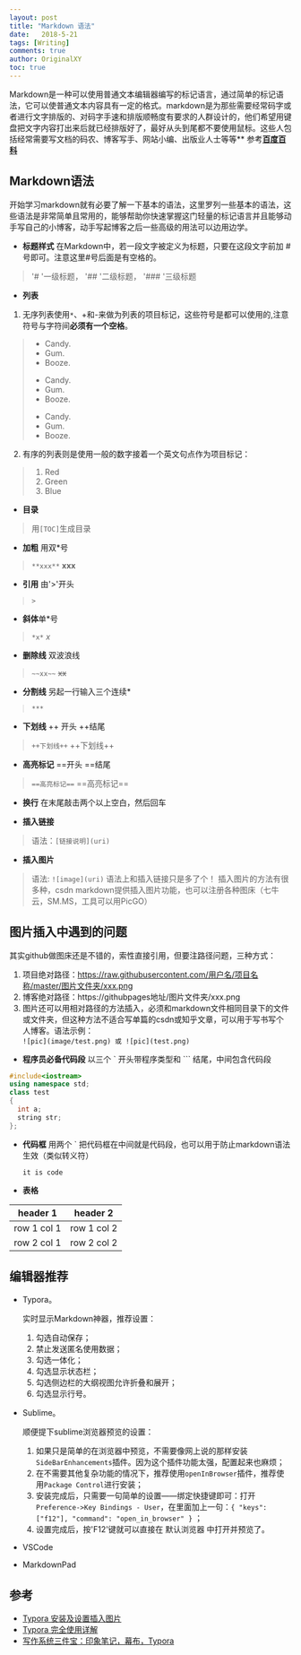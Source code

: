 ```yaml
---
layout: post
title: "Markdown 语法"
date:   2018-5-21
tags: [Writing]
comments: true
author: OriginalXY
toc: true
---
```

Markdown是一种可以使用普通文本编辑器编写的标记语言，通过简单的标记语法，它可以使普通文本内容具有一定的格式。markdown是为那些需要经常码字或者进行文字排版的、对码字手速和排版顺畅度有要求的人群设计的，他们希望用键盘把文字内容打出来后就已经排版好了，最好从头到尾都不要使用鼠标。这些人包括经常需要写文档的码农、博客写手、网站小编、出版业人士等等** 参考[**百度百科**](https://baike.baidu.com/item/markdown/3245829?fr=aladdin)

<!-- more -->

## Markdown语法
开始学习markdown就有必要了解一下基本的语法，这里罗列一些基本的语法，这些语法是非常简单且常用的，能够帮助你快速掌握这门轻量的标记语言并且能够动手写自己的小博客，动手写起博客之后一些高级的用法可以边用边学。

- **标题样式**
在Markdown中，若一段文字被定义为标题，只要在这段文字前加 # 号即可。注意这里#号后面是有空格的。
>'# '一级标题， '## '二级标题， '### '三级标题
- **列表**
1. 无序列表使用`*`、+和-来做为列表的项目标记，这些符号是都可以使用的,注意符号与字符间**必须有一个空格**。
>* Candy.
>* Gum.
>* Booze.
>- Candy.
>- Gum.
>- Booze.
>+ Candy.
>+ Gum.
>+ Booze.

2. 有序的列表则是使用一般的数字接着一个英文句点作为项目标记：
>1. Red
>2. Green
>3. Blue
- **目录**
>用`[TOC]`生成目录
- **加粗** 用双*号
>`**xxx**` **xxx**
- **引用** 由'>'开头
>`>`
- **斜体**单*号
>`*x*` *x*
- **删除线** 双波浪线
>`~~xx~~` ~~xx~~
- **分割线** 另起一行输入三个连续*
>`***` 

- **下划线** ++ 开头 ++结尾
>`++下划线++` ++下划线++

- **高亮标记** ==开头 ==结尾
>`==高亮标记==` ==高亮标记==

- **换行**  在末尾敲击两个以上空白，然后回车

- **插入链接**
>语法：`[链接说明](uri)`

- **插入图片**   
>语法: `![image](uri)` 语法上和插入链接只是多了个！ 插入图片的方法有很多种，csdn markdown提供插入图片功能，也可以注册各种图床（七牛云，SM.MS，工具可以用PicGO）   

## 图片插入中遇到的问题

其实github做图床还是不错的，索性直接引用，但要注路径问题，三种方式：
1. 项目绝对路径：https://raw.githubusercontent.com/用户名/项目名称/master/图片文件夹/xxx.png
2. 博客绝对路径：https://githubpages地址/图片文件夹/xxx.png
3. 图片还可以用相对路径的方法插入，必须和markdown文件相同目录下的文件或文件夹，但这种方法不适合写单篇的csdn或知乎文章，可以用于写书写个人博客。语法示例：   
`![pic](image/test.png) 或 ![pic](test.png)`

- **程序员必备代码段**  以三个 ` 开头带程序类型和 ``` 结尾，中间包含代码段
```cpp
#include<iostream>
using namespace std;
class test
{
  int a;
  string str;
};
```
- **代码框** 用两个 ` 把代码框在中间就是代码段，也可以用于防止markdown语法生效（类似转义符）   

    `it is code`

- **表格**   

header 1 | header 2  
---|---   
row 1 col 1 | row 1 col 2  
row 2 col 1 | row 2 col 2



## 编辑器推荐

- Typora。

	实时显示Markdown神器，推荐设置：
	1. 勾选自动保存；
	2. 禁止发送匿名使用数据；
	3. 勾选一体化；
	4. 勾选显示状态栏；
	5. 勾选侧边栏的大纲视图允许折叠和展开；
	6. 勾选显示行号。

- Sublime。

	顺便提下sublime浏览器预览的设置：
	1. 如果只是简单的在浏览器中预览，不需要像网上说的那样安装`SideBarEnhancements`插件。因为这个插件功能太强，配置起来也麻烦；
	2. 在不需要其他复杂功能的情况下，推荐使用`openInBrowser`插件，推荐使用`Package Control`进行安装；
	3. 安装完成后，只需要一句简单的设置——绑定快捷键即可：打开`Preference->Key Bindings - User`，在里面加上一句：`{ "keys": ["f12"], "command": "open_in_browser" }` ；
	4. 设置完成后，按'F12'键就可以直接在 默认浏览器 中打开并预览了。

- VSCode

- MarkdownPad

## 参考
- [Typora 安装及设置插入图片](https://www.jianshu.com/p/4a4af09af914)
- [Typora 完全使用详解](https://sspai.com/post/54912)
- [写作系统三件宝：印象笔记，幕布，Typora](https://www.jianshu.com/p/67edbe3f864b)